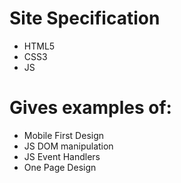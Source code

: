 # Site Specification

* HTML5
* CSS3
* JS

# Gives examples of:

* Mobile First Design
* JS DOM manipulation
* JS Event Handlers
* One Page Design

